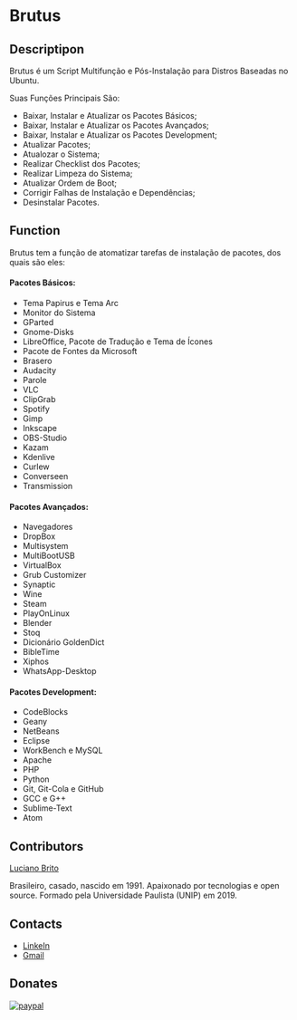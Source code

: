 # Brutus


## Descriptipon

Brutus é um Script Multifunção e Pós-Instalação para Distros Baseadas no Ubuntu.

Suas Funções Principais São:

* Baixar, Instalar e Atualizar os Pacotes Básicos;
* Baixar, Instalar e Atualizar os Pacotes Avançados;
* Baixar, Instalar e Atualizar os Pacotes Development;
* Atualizar Pacotes;
* Atualozar o Sistema;
* Realizar Checklist dos Pacotes;
* Realizar Limpeza do Sistema;
* Atualizar Ordem de Boot;
* Corrigir Falhas de Instalação e Dependências;
* Desinstalar Pacotes.

## Function

Brutus tem a função de atomatizar tarefas de instalação de pacotes, dos quais são eles:

#### Pacotes Básicos:

* Tema Papirus e Tema Arc          
* Monitor do Sistema               
* GParted                          
* Gnome-Disks
* LibreOffice, Pacote de Tradução e Tema de Ícones
* Pacote de Fontes da Microsoft
* Brasero                          
* Audacity                         
* Parole                           
* VLC
* ClipGrab
* Spotify
* Gimp
* Inkscape
* OBS-Studio
* Kazam
* Kdenlive
* Curlew                           
* Converseen
* Transmission


#### Pacotes Avançados:

* Navegadores                      
* DropBox                          
* Multisystem                      
* MultiBootUSB
* VirtualBox
* Grub Customizer
* Synaptic
* Wine
* Steam                            
* PlayOnLinux                     
* Blender
* Stoq
* Dicionário GoldenDict            
* BibleTime
* Xiphos
* WhatsApp-Desktop


#### Pacotes Development:

* CodeBlocks                       
* Geany                            
* NetBeans                         
* Eclipse                          
* WorkBench e MySQL
* Apache
* PHP
* Python
* Git, Git-Cola e GitHub           
* GCC e G++
* Sublime-Text
* Atom


## Contributors

[Luciano Brito](https://github.com/LucianoAparecidoBritoGuedes/)

Brasileiro, casado, nascido em 1991. Apaixonado por tecnologias e open source. Formado pela Universidade Paulista (UNIP) em 2019.


## Contacts

- [LinkeIn](https://www.linkedin.com/in/luciano-brito-76379374/)
- [Gmail](lucianobrito.dev@gmail.com)


## Donates

[![paypal](https://www.paypalobjects.com/en_US/i/btn/btn_donateCC_LG.gif)](https://www.paypal.com/cgi-bin/webscr?cmd=_s-xclic&hosted_button_id=UTMFZUHX6EUGE)

